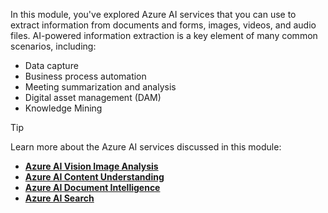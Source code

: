 In this module, you've explored Azure AI services that you can use to extract information from documents and forms, images, videos, and audio files. AI-powered information extraction is a key element of many common scenarios, including:

- Data capture
- Business process automation
- Meeting summarization and analysis
- Digital asset management (DAM)
- Knowledge Mining

> [!TIP]
> Learn more about the Azure AI services discussed in this module:
>
> - **[Azure AI Vision Image Analysis](/azure/ai-services/computer-vision/overview-image-analysis/)**
> - **[Azure AI Content Understanding](/azure/ai-services/content-understanding/)**
> - **[Azure AI Document Intelligence](/azure/ai-services/document-intelligence/)**
> - **[Azure AI Search](/azure/search/)**
